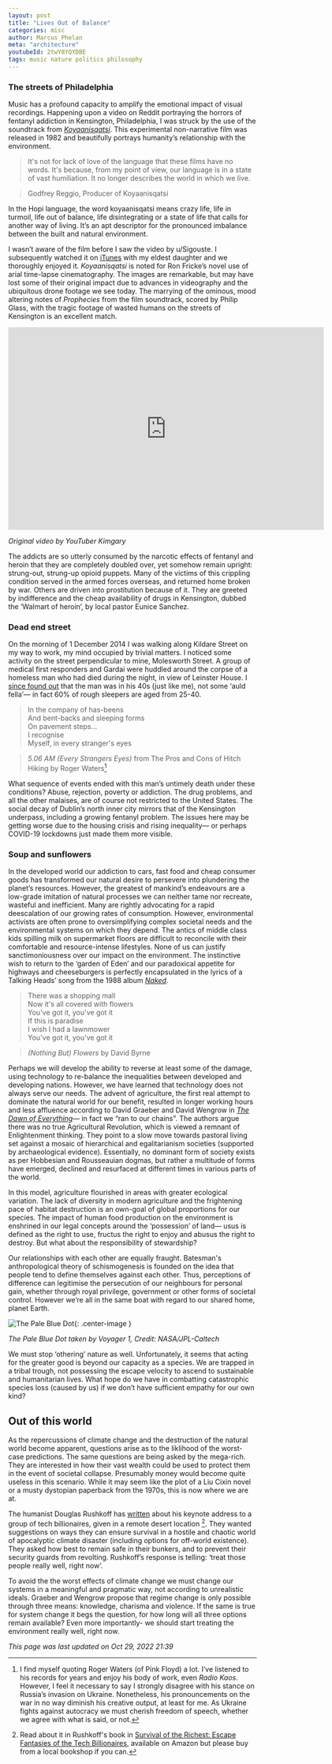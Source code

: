 ```yaml
---
layout: post
title: "Lives Out of Balance"
categories: misc
author: Marcus Phelan
meta: "architecture"
youtubeId: 2twY8YQYDBE
tags: music nature politics philosophy
---
```


### The streets of Philadelphia
Music has a profound capacity to amplify the emotional impact of visual recordings. Happening upon a video on Reddit portraying the horrors of fentanyl addiction in Kensington, Philadelphia, I was struck by the use of the soundtrack from [_Koyaanisqatsi_](https://music.apple.com/ie/album/koyaanisqatsi-original-soundtrack/1443150489). This experimental non-narrative film was released in 1982 and beautifully portrays humanity’s relationship with the environment. 

>It's not for lack of love of the language that these films have no words. It's because, from my point of view, our language is in a state of vast humiliation. It no longer describes the world in which we live.

>Godfrey Reggio, Producer of Koyaanisqatsi

In the Hopi language, the word koyaanisqatsi means crazy life, life in turmoil, life out of balance, life disintegrating or a state of life that calls for another way of living. It’s an apt descriptor for the pronounced imbalance between the built and natural environment.

I wasn’t aware of the film before I saw the video by u/Sigouste. I subsequently watched it on [iTunes](https://itunes.apple.com/ie/movie/koyaanisqatsi/id262236379) with my eldest daughter and we thoroughly enjoyed it. _Koyaanisqatsi_ is noted for Ron Fricke’s novel use of arial time-lapse cinematography. The images are remarkable, but may have lost some of their original impact due to advances in videography and the ubiquitous drone footage we see today. The marrying of the ominous, mood altering notes of _Prophecies_ from the film soundtrack, scored by Philip Glass, with the tragic footage of wasted humans on the streets of Kensington is an excellent match. 

<iframe id="reddit-embed" src="https://www.redditmedia.com/r/PublicFreakout/comments/ppo6pe/another_day_in_philadelphia/?ref_source=embed&amp;ref=share&amp;embed=true" sandbox="allow-scripts allow-same-origin allow-popups" style="border: none;" height="411" width="640" scrolling="no"></iframe>

_Original video by YouTuber Kimgary_

The addicts are so utterly consumed by the narcotic effects of fentanyl and heroin that they are completely doubled over, yet somehow remain upright: strung-out, strung-up opioid puppets. Many of the victims of this crippling condition served in the armed forces overseas, and returned home broken by war. Others are driven into prostitution because of it. They are greeted by indifference and the cheap availability of drugs in Kensington, dubbed the ‘Walmart of heroin’, by local pastor Eunice Sanchez.

### Dead end street
On the morning of 1 December 2014 I was walking along Kildare Street on my way to work, my mind occupied by trivial matters. I noticed some activity on the street perpendicular to mine, Molesworth Street. A group of medical first responders and Gardai were huddled around the corpse of a homeless man who had died during the night, in view of Leinster House. I [since found out](https://www.irishtimes.com/news/ireland/irish-news/homeless-man-found-dead-near-dail-eireann-1.2021358) that the man was in his 40s (just like me), not some ‘auld fella’— in fact 60% of rough sleepers are aged from 25-40.

>In the company of has-beens  
And bent-backs and sleeping forms  
On pavement steps…  
I recognise  
Myself, in every stranger's eyes  

>*5.06 AM (Every Strangers Eyes)* from The Pros and Cons of Hitch Hiking by Roger Waters[^1]

What sequence of events ended with this man’s untimely death under these conditions? Abuse, rejection, poverty or addiction. The drug problems, and all the other malaises, are of course not restricted to the United States. The social decay of Dublin’s north inner city mirrors that of the Kensington underpass, including a growing fentanyl problem. The issues here may be getting worse due to the housing crisis and rising inequality— or perhaps COVID-19 lockdowns just made them more visible.

### Soup and sunflowers
In the developed world our addiction to cars, fast food and cheap consumer goods has transformed our natural desire to persevere into plundering the planet’s resources. However, the greatest of mankind’s endeavours are a low-grade imitation of natural processes we can neither tame nor recreate, wasteful and inefficient. Many are rightly advocating for a rapid deescalation of our growing rates of consumption. However, environmental activists are often prone to oversimplifying complex societal needs and the environmental systems on which they depend. The antics of middle class kids spilling milk on supermarket floors are difficult to reconcile with their comfortable and resource-intense lifestyles. None of us can justify sanctimoniousness over our impact on the environment. The instinctive wish to return to the ‘garden of Eden’ and our paradoxical appetite for highways and cheeseburgers is perfectly encapsulated in the lyrics of a Talking Heads’ song from the 1988 album [*Naked*](https://music.apple.com/ie/album/naked/699715644).

>There was a shopping mall  
Now it's all covered with flowers  
You've got it, you've got it  
If this is paradise  
I wish I had a lawnmower  
You've got it, you've got it  

>*(Nothing But) Flowers* by David Byrne 

Perhaps we will develop the ability to reverse at least some of the damage, using technology to re-balance the inequalities between developed and developing nations. However, we have learned that technology does not always serve our needs. The advent of agriculture, the first real attempt to dominate the natural world for our benefit, resulted in longer working hours and less affluence according to David Graeber and David Wengrow in [_The Dawn of Everything_](https://en.wikipedia.org/wiki/The_Dawn_of_Everything)— in fact we “ran to our chains”. The authors argue there was no true Agricultural Revolution, which is viewed a remnant of Enlightenment thinking. They point to a slow move towards pastoral living set against a mosaic of hierarchical and egalitarianism societies (supported by archaeological evidence). Essentially, no dominant form of society exists as per Hobbesian and Rousseauian dogmas, but rather a multitude of forms have emerged, declined and resurfaced at different times in various parts of the world. 

In this model, agriculture flourished in areas with greater ecological variation. The lack of diversity in modern agriculture and the frightening pace of habitat destruction is an own-goal of global proportions for our species. The impact of human food production on the environment is enshrined in our legal concepts around the ‘possession’ of land— usus is defined as the right to use, fructus the right to enjoy and abusus the right to destroy. But what about the responsibility of stewardship?

Our relationships with each other are equally fraught. Batesman's anthropological theory of schismogenesis is founded on the idea that people tend to define themselves against each other. Thus, perceptions of difference can legitimise the persecution of our neighbours for personal gain, whether through royal privilege, government or other forms of societal control. However we’re all in the same boat with regard to our shared home, planet Earth. 

![The Pale Blue Dot](/assets/images/jpegPIA23645.jpg){: .center-image }

*The Pale Blue Dot taken by Voyager 1, Credit: NASA/JPL-Caltech*

We must stop ‘othering’ nature as well. Unfortunately, it seems that acting for the greater good is beyond our capacity as a species. We are trapped in a tribal trough, not possessing the escape velocity to ascend to sustainable and humanitarian lives. What hope do we have in combatting catastrophic species loss (caused by us) if we don’t have sufficient empathy for our own kind?

## Out of this world
As the repercussions of climate change and the destruction of the natural world become apparent, questions arise as to the liklihood of the worst-case predictions. The same questions are being asked by the mega-rich. They are interested in how their vast wealth could be used to protect them in the event of societal collapse. Presumably money would become quite useless in this scenario. While it may seem like the plot of a Liu Cixin novel or a musty dystopian paperback from the 1970s, this is now where we are at.

The humanist Douglas Rushkoff has [written](https://www.theguardian.com/news/2022/sep/04/super-rich-prepper-bunkers-apocalypse-survival-richest-rushkoff) about his keynote address to a group of tech billionaires, given in a remote desert location [^2]. They wanted suggestions on ways they can ensure survival in a hostile and chaotic world of apocalyptic climate disaster (including options for off-world existence). They asked how best to remain safe in their bunkers, and to prevent their security guards from revolting. Rushkoff’s response is telling: ‘treat those people really well, right now’.

To avoid the the worst effects of climate change we must change our systems in a meaningful and pragmatic way, not according to unrealistic ideals.  Graeber and Wengrow propose that regime change is only possible through three means: knowledge, charisma and violence. If the same is true for system change it begs the question, for how long will all three options remain available? Even more importantly- we should start treating the environment really well, right now.

_This page was last updated on Oct 29, 2022 21:39_
 
[^1]: I find myself quoting Roger Waters (of Pink Floyd) a lot. I’ve listened to his records for years and enjoy his body of work, even *Radio Kaos*. However, I feel it necessary to say I strongly disagree with his stance on Russia’s invasion on Ukraine. Nonetheless, his pronouncements on the war in no way diminish his creative output, at least for me. As Ukraine fights against autocracy we must cherish freedom of speech, whether we agree with what is said, or not. 

[^2]: Read about it in Rushkoff's book in [Survival of the Richest: Escape Fantasies of the Tech Billionaires](https://www.amazon.co.uk/Survival-Richest-escape-fantasies-billionaires/dp/1914484703/ref=sr_1_1?crid=2S8E6TG0ZDJV0&keywords=Survival+of+the+Richest%3A+Escape+Fantasies+of+the+Tech+Billionaires&qid=1667076141&qu=eyJxc2MiOiIwLjk1IiwicXNhIjoiMS4wMCIsInFzcCI6IjAuOTIifQ%3D%3D&sprefix=survival+of+the+richest+escape+fantasies+of+the+tech+billionaires%2Caps%2C88&sr=8-1), available on Amazon but please buy from a local bookshop if you can.

